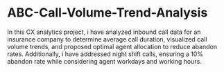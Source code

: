 # ABC-Call-Volume-Trend-Analysis
In this CX analytics project, i have analyzed inbound call data for an insurance company to determine average call duration, visualized call volume trends, and proposed optimal agent allocation to reduce abandon rates. Additionally, i have addressed night shift calls, ensuring a 10% abandon rate while considering agent workdays and working hours.

